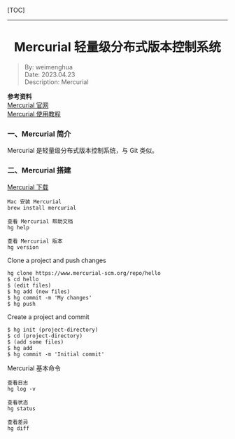 [TOC]

---

<h1 align = "center">Mercurial 轻量级分布式版本控制系统</h1>

> By: weimenghua  
> Date: 2023.04.23  
> Description: Mercurial  

**参考资料**  
[Mercurial 官网](https://www.mercurial-scm.org/)  
[Mercurial 使用教程](https://wiki.mercurial-scm.org/ChineseTutorial)  



### 一、Mercurial 简介

Mercurial 是轻量级分布式版本控制系统，与 Git 类似。  



### 二、Mercurial 搭建

[Mercurial 下载](https://www.mercurial-scm.org/downloads)
```
Mac 安装 Mercurial
brew install mercurial

查看 Mercurial 帮助文档
hg help

查看 Mercurial 版本
hg version
```

Clone a project and push changes
```
hg clone https://www.mercurial-scm.org/repo/hello
$ cd hello
$ (edit files)
$ hg add (new files)
$ hg commit -m 'My changes'
$ hg push
```

Create a project and commit
```
$ hg init (project-directory)
$ cd (project-directory)
$ (add some files)
$ hg add
$ hg commit -m 'Initial commit'
```

Mercurial 基本命令
```
查看日志
hg log -v

查看状态
hg status

查看差异
hg diff
```